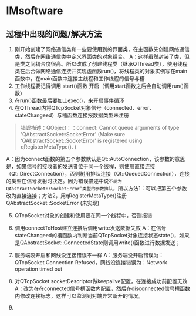 # IMsoftware

## 过程中出现的问题/解决方法
1. 刚开始创建了网络通信类和一些要使用到的界面类，在主函数先创建网络通信类，然后在网络通信类中定义界面类的对象组合。
A：这样虽然封装了类，但是类之间耦合度很高。所以改成了创建线程类（继承QThread类），使用线程类在后台做网络通信连接并实现虚函数run()，将线程类的对象实例写在main函数中，在main函数中连接主线程和工作线程的信号与槽
2. 工作线程要记得调用 start()函数 开启（调用start函数之后会自动调用run()函数）
3. 在run()函数最后要加上exec()，来开启事件循环
4. 在QThread内将QTcpSocket对象信号（connected、error、stateChangeed）与槽函数连接报数据类型未注册
>错误描述：QObject：：connect: Cannot queue arguments of type 'QAbstractSocket::SocketError' (Make sure ‘QAbstractSocket::SocketError' is registered using qRegisterMetaType(). )

A：因为connect函数的第五个参数默认是Qt::AutoConnection，该参数的意思是，如果信号的接收者的发送者位于同一个线程，则使用直接连接（Qt::DirectConnection），否则树用排队连接（Qt::QueuedConnection），连接的类型在信号发射时决定。因为错误描述中说`不能为QAbstractSocket::SocketError”类型的参数排队`，所以方法1：可以把第五个参数改为直接连接；方法2，用qRegisterMetaType()注册QAbstractSocket::SocketError   (未实现)

5. QTcpSocket对象的创建和使用要在同一个线程中，否则报错

6. 调用connectToHost建立连接后调用write发送数据失败
A：在信号stateChangeed的槽函数内判断当前QTcpSocket对象连接状态state()，如果是QAbstractSocket::ConnectedState则调用write()函数进行数据发送；

7. 服务端没开启和网线没连接错误不一样
A：服务端没开启错误为：QTcpSocket Connection Refused，网线没连接错误为：Network operation timed out

8. 对QTcpSocket.socketDescriptor做keepalive配置，在连接成功前配置无效
A：改为在在connected信号槽函数内配置，然后在disconnected信号槽函数内修改连接标志，这样可以监测到对端异常断开的情况。

9. 
